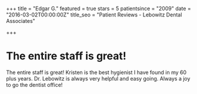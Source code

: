+++
title = "Edgar G."
featured = true
stars = 5
patientsince = "2009"
date = "2016-03-02T00:00:00Z"
title_seo = "Patient Reviews - Lebowitz Dental Associates"


+++

# The entire staff is great!

The entire staff is great! Kristen is the best hygienist I have found in my 60 plus years. Dr. Lebowitz is always very helpful and easy going. Always a joy to go the dentist office!
